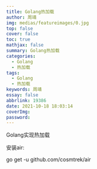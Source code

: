 ```yaml
---
title: Golang热加载
author: 周靖
img: medias/featureimages/0.jpg
top: false
cover: false
toc: true
mathjax: false
summary: Golang热加载
categories:
  - Golang
  - 热加载
tags:
  - Golang
  - 热加载
keywords: 周靖
essay: false
abbrlink: 19386
date: 2021-10-18 18:03:14
coverImg:
password:
---
```


Golang实现热加载

安装air:

go get -u github.com/cosmtrek/air
